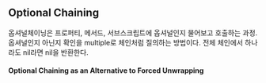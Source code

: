 ## Optional Chaining

옵셔널체이닝은 프로퍼티, 메서드, 서브스크립트에 옵셔널인지 물어보고 호출하는 과정.
옵셔널인지 아닌지 확인을 multiple로 체인처럼 질의하는 방법이다. 전체 체인에서 하나라도 nil라면 nil을 반환한다.

#### Optional Chaining as an Alternative to Forced Unwrapping
